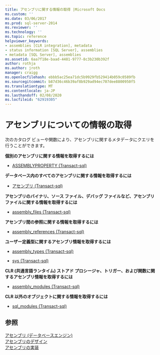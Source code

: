 ```yaml
---
title: アセンブリに関する情報の取得 |Microsoft Docs
ms.custom: ''
ms.date: 03/06/2017
ms.prod: sql-server-2014
ms.reviewer: ''
ms.technology: ''
ms.topic: reference
helpviewer_keywords:
- assemblies [CLR integration], metadata
- status information [SQL Server], assemblies
- metadata [SQL Server], assemblies
ms.assetid: 6aa7f18e-baad-4481-9777-8c3b230b392f
author: rothja
ms.author: jroth
manager: craigg
ms.openlocfilehash: ebbb5ac25ea71dc5b9929fb529414b059c0589fb
ms.sourcegitcommit: b87d36c46b39af8b929ad94ec707dee8800950f5
ms.translationtype: MT
ms.contentlocale: ja-JP
ms.lasthandoff: 02/08/2020
ms.locfileid: "62919305"
---
```

# <a name="getting-information-about-assemblies"></a>アセンブリについての情報の取得
  次のカタログ ビューや関数により、アセンブリに関するメタデータにクエリを行うことができます。  
  
 **個別のアセンブリに関する情報を取得するには**  
  
-   [ASSEMBLYPROPERTY &#40;Transact-sql&#41;](/sql/t-sql/functions/assemblyproperty-transact-sql)  
  
 **データベース内のすべてのアセンブリに関する情報を取得するには**  
  
-   [アセンブリ &#40;Transact-sql&#41;](/sql/relational-databases/system-catalog-views/sys-assemblies-transact-sql)  
  
 **アセンブリのバイナリ、ソース ファイル、デバッグ ファイルなど、アセンブリ ファイルに関する情報を取得するには**  
  
-   [assembly_files &#40;Transact-sql&#41;](/sql/relational-databases/system-catalog-views/sys-assembly-files-transact-sql)  
  
 **アセンブリ間の参照に関する情報を取得するには**  
  
-   [assembly_references &#40;Transact-sql&#41;](/sql/relational-databases/system-catalog-views/sys-assembly-references-transact-sql)  
  
 **ユーザー定義型に関するアセンブリ情報を取得するには**  
  
-   [assembly_types &#40;Transact-sql&#41;](/sql/relational-databases/system-catalog-views/sys-assembly-types-transact-sql)  
  
-   [sys &#40;Transact-sql&#41;](/sql/relational-databases/system-catalog-views/sys-types-transact-sql)  
  
 **CLR (共通言語ランタイム) ストアド プロシージャ、トリガー、および関数に関するアセンブリ情報を取得するには**  
  
-   [assembly_modules &#40;Transact-sql&#41;](/sql/relational-databases/system-catalog-views/sys-assembly-modules-transact-sql)  
  
 **CLR 以外のオブジェクトに関する情報を取得するには**  
  
-   [sql_modules &#40;Transact-sql&#41;](/sql/relational-databases/system-catalog-views/sys-sql-modules-transact-sql)  
  
## <a name="see-also"></a>参照  
 [アセンブリ &#40;データベースエンジン&#41;](../../relational-databases/clr-integration/assemblies-database-engine.md)   
 [アセンブリのデザイン](../../relational-databases/clr-integration/assemblies-designing.md)   
 [アセンブリの実装](assemblies-implementing.md)  
  
  
